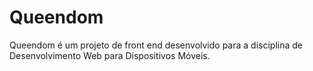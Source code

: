 # Queendom
 Queendom é um projeto de front end desenvolvido para a disciplina de Desenvolvimento Web para Dispositivos Móveis.
